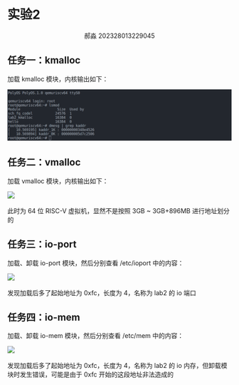 # 实验2



<center>郝淼 202328013229045</center>



## 任务一：kmalloc

加载 kmalloc 模块，内核输出如下：

![](../img/02-kmalloc.png)

## 任务二：vmalloc

加载 vmalloc 模块，内核输出如下：

![](/home/haooops/Documents/notes/img/02-vmallov.png)

此时为 64 位 RISC-V 虚拟机，显然不是按照 3GB ~ 3GB+896MB 进行地址划分的

## 任务三：io-port

加载、卸载 io-port 模块，然后分别查看 /etc/ioport 中的内容：

![](/home/haooops/Documents/notes/img/02-io-port.png)

发现加载后多了起始地址为 0xfc，长度为 4，名称为 lab2 的 io 端口

## 任务四：io-mem

加载、卸载 io-mem 模块，然后分别查看 /etc/mem 中的内容：

![](/home/haooops/Documents/notes/img/02-io-mem.png)

发现加载后多了起始地址为 0xfc，长度为 4，名称为 lab2 的 io 内存，但卸载模块时发生错误，可能是由于 0xfc 开始的这段地址非法造成的